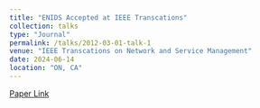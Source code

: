 ```yaml
---
title: "ENIDS Accepted at IEEE Transcations"
collection: talks
type: "Journal"
permalink: /talks/2012-03-01-talk-1
venue: "IEEE Transcations on Network and Service Management"
date: 2024-06-14
location: "ON, CA"
---
```


[Paper Link](https://ieeexplore.ieee.org/abstract/document/10557716)

